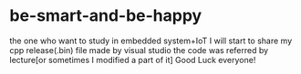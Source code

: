 # be-smart-and-be-happy
the one who want to study in embedded system+IoT
I will start to share my cpp release(.bin) file made by visual studio
the code was referred by lecture[or sometimes I modified a part of it]
Good Luck everyone!
